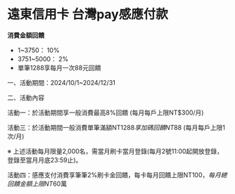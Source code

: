 # 遠東信用卡 台灣pay感應付款

**消費金額回饋**
- 1~3750： 10%
- 3751~5000： 2%
- 單筆1288享每月一次88元回饋

一、活動期間：2024/10/1~2024/12/31

二、活動內容

活動一：於活動期間享一般消費最高8%回饋 (每月每戶上限NT$300/月)

活動三：於活動期間一般消費單筆滿額NT$1288享加碼回饋NT$88 (每月每戶上限1次/月)

※ 上述活動每月限量2,000名，需當月刷卡當月登錄(每月2號11:00起開放登錄，登錄至當月月底23:59止)。

活動四：感應支付消費享筆筆2%刷卡金回饋，每卡每月回饋上限NT$100，每月總回饋金額上限NT$60萬